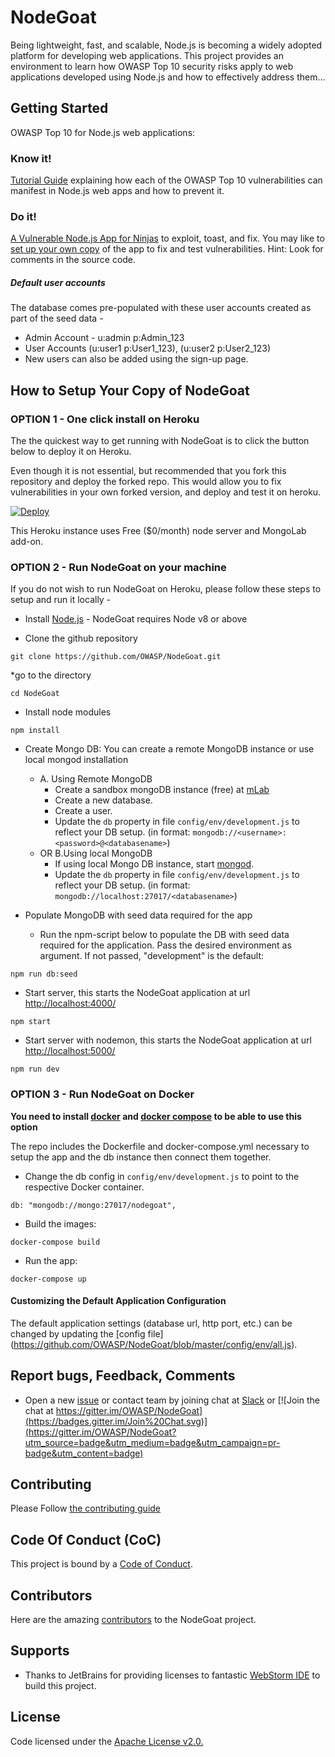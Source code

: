 # NodeGoat

Being lightweight, fast, and scalable, Node.js is becoming a widely adopted platform for developing web applications. This project provides an environment to learn how OWASP Top 10 security risks apply to web applications developed using Node.js and how to effectively address them...

## Getting Started
OWASP Top 10 for Node.js web applications:

### Know it!
[Tutorial Guide](http://nodegoat.herokuapp.com/tutorial) explaining how each of the OWASP Top 10 vulnerabilities can manifest in Node.js web apps and how to prevent it.

### Do it!
[A Vulnerable Node.js App for Ninjas](http://nodegoat.herokuapp.com/) to exploit, toast, and fix. You may like to [set up your own copy](#how-to-setup-your-copy-of-nodegoat) of the app to fix and test vulnerabilities. Hint: Look for comments in the source code.
##### Default user accounts
The database comes pre-populated with these user accounts created as part of the seed data -
* Admin Account - u:admin p:Admin_123
* User Accounts (u:user1 p:User1_123), (u:user2 p:User2_123)
* New users can also be added using the sign-up page.

## How to Setup Your Copy of NodeGoat

### OPTION 1 - One click install on Heroku
The the quickest way to get running with NodeGoat is to click the button below to deploy it on Heroku.

Even though it is not essential, but recommended that you fork this repository and deploy the forked repo.
This would allow you to fix vulnerabilities in your own forked version, and deploy and test it on heroku.

[![Deploy](https://www.herokucdn.com/deploy/button.png)](https://heroku.com/deploy)

This Heroku instance uses Free ($0/month) node server and MongoLab add-on.

### OPTION 2 - Run NodeGoat on your machine

If you do not wish to run NodeGoat on Heroku, please follow these steps to setup and run it locally -
* Install [Node.js](http://nodejs.org/) - NodeGoat requires Node v8 or above

* Clone the github repository
```
git clone https://github.com/OWASP/NodeGoat.git
```

*go to the directory
```
cd NodeGoat
```

* Install node modules
```
npm install
```

* Create Mongo DB:
    You can create a remote MongoDB instance or use local mongod installation
    * A. Using Remote MongoDB
        * Create a sandbox mongoDB instance (free) at [mLab](https://mlab.com/plans/pricing/#plan-sandbox)
        * Create a new database.
        * Create a user.
        * Update the `db` property in file `config/env/development.js` to reflect your DB setup. (in format: `mongodb://<username>:<password>@<databasename>`)
    * OR B.Using local MongoDB
        * If using local Mongo DB instance, start [mongod](http://docs.mongodb.org/manual/reference/program/mongod/#bin.mongod).
        * Update the `db` property in file `config/env/development.js` to reflect your DB setup. (in format: `mongodb://localhost:27017/<databasename>`)

* Populate MongoDB with seed data required for the app
    * Run the npm-script below to populate the DB with seed data required for the application. Pass the desired environment as argument. If not passed, "development" is the default:
```
npm run db:seed
```
* Start server, this starts the NodeGoat application at url [http://localhost:4000/](http://localhost:4000/)
```
npm start
```

* Start server with nodemon, this starts the NodeGoat application at url [http://localhost:5000/](http://localhost:5000/)
```
npm run dev
```

### OPTION 3 - Run NodeGoat on Docker

**You need to install [docker](https://docs.docker.com/installation/) and [docker compose](https://docs.docker.com/compose/install/) to be able to use this option**

The repo includes the Dockerfile and docker-compose.yml necessary to setup the app and the db instance then connect them together.

* Change the db config in `config/env/development.js` to point to the respective Docker container.
```
db: "mongodb://mongo:27017/nodegoat",
```
* Build the images:
```
docker-compose build
```
* Run the app:
```
docker-compose up
```


#### Customizing the Default Application Configuration
The default application settings (database url, http port, etc.) can be changed by updating the [config file] (https://github.com/OWASP/NodeGoat/blob/master/config/env/all.js).

## Report bugs, Feedback, Comments
*  Open a new [issue](https://github.com/OWASP/NodeGoat/issues) or contact team by joining chat at [Slack](https://owasp.slack.com/messages/project-nodegoat/) or [![Join the chat at https://gitter.im/OWASP/NodeGoat](https://badges.gitter.im/Join%20Chat.svg)](https://gitter.im/OWASP/NodeGoat?utm_source=badge&utm_medium=badge&utm_campaign=pr-badge&utm_content=badge)


## Contributing

Please Follow [the contributing guide](CONTRIBUTING.md)

## Code Of Conduct (CoC)

This project is bound by a [Code of Conduct](CODE_OF_CONDUCT.md).

## Contributors
Here are the amazing [contributors](https://github.com/OWASP/NodeGoat/graphs/contributors) to the NodeGoat project.

## Supports
- Thanks to JetBrains for providing licenses to fantastic [WebStorm IDE](https://www.jetbrains.com/webstorm/) to build this project.

## License
Code licensed under the [Apache License v2.0.](http://www.apache.org/licenses/LICENSE-2.0)
